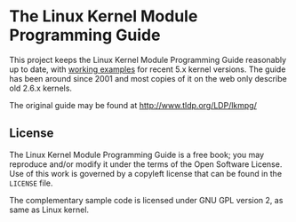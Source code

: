 # The Linux Kernel Module Programming Guide

This project keeps the Linux Kernel Module Programming Guide reasonably up to date, with [working examples](examples/) for recent 5.x kernel versions.
The guide has been around since 2001 and most copies of it on the web only describe old 2.6.x kernels.

The original guide may be found at http://www.tldp.org/LDP/lkmpg/

## License

The Linux Kernel Module Programming Guide is a free book; you may reproduce and/or modify it under the terms of the Open Software License.
Use of this work is governed by a copyleft license that can be found in the `LICENSE` file.

The complementary sample code is licensed under GNU GPL version 2, as same as Linux kernel.
